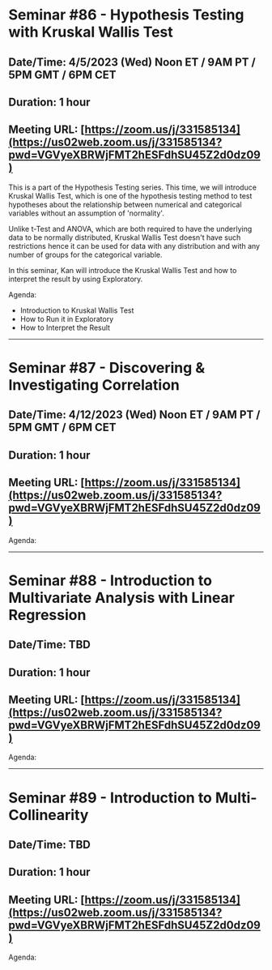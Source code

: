 # Seminar #86 - Hypothesis Testing with Kruskal Wallis Test
## Date/Time: 4/5/2023 (Wed) Noon ET / 9AM PT / 5PM GMT / 6PM CET
## Duration: 1 hour
## Meeting URL: [https://zoom.us/j/331585134](https://us02web.zoom.us/j/331585134?pwd=VGVyeXBRWjFMT2hESFdhSU45Z2d0dz09)

This is a part of the Hypothesis Testing series. This time, we will introduce Kruskal Wallis Test, which is one of the hypothesis testing method to test hypotheses about the relationship between numerical and categorical variables without an assumption of 'normality'.

Unlike t-Test and ANOVA, which are both required to have the underlying data to be normally distributed, Kruskal Wallis Test doesn't have such restrictions hence it can be used for data with any distribution and with any number of groups for the categorical variable.

In this seminar, Kan will introduce the Kruskal Wallis Test and how to interpret the result by using Exploratory.

Agenda:

- Introduction to Kruskal Wallis Test
- How to Run it in Exploratory
- How to Interpret the Result


----
# Seminar #87 - Discovering & Investigating Correlation
## Date/Time: 4/12/2023 (Wed) Noon ET / 9AM PT / 5PM GMT / 6PM CET
## Duration: 1 hour
## Meeting URL: [https://zoom.us/j/331585134](https://us02web.zoom.us/j/331585134?pwd=VGVyeXBRWjFMT2hESFdhSU45Z2d0dz09)

Agenda:


----
# Seminar #88 - Introduction to Multivariate Analysis with Linear Regression
## Date/Time: TBD
## Duration: 1 hour
## Meeting URL: [https://zoom.us/j/331585134](https://us02web.zoom.us/j/331585134?pwd=VGVyeXBRWjFMT2hESFdhSU45Z2d0dz09)

Agenda:

----
# Seminar #89 - Introduction to Multi-Collinearity
## Date/Time: TBD
## Duration: 1 hour
## Meeting URL: [https://zoom.us/j/331585134](https://us02web.zoom.us/j/331585134?pwd=VGVyeXBRWjFMT2hESFdhSU45Z2d0dz09)

Agenda:
